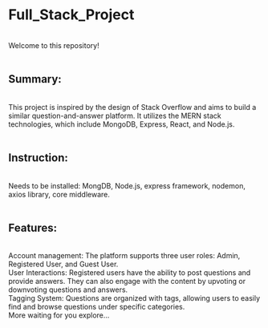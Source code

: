 # Full_Stack_Project
<br>Welcome to this repository!
<br>
<br>
## Summary:
<br>This project is inspired by the design of Stack Overflow and aims to build a similar question-and-answer platform. It utilizes the MERN stack technologies, which include MongoDB, Express, React, and Node.js.
<br>
<br>
## Instruction:
<br>Needs to be installed: MongDB, Node.js, express framework, nodemon, axios library, core middleware.
<br>
<br>
## Features:
<br>Account management: The platform supports three user roles: Admin, Registered User, and Guest User.
<br>User Interactions: Registered users have the ability to post questions and provide answers. They can also engage with the content by upvoting or downvoting questions and answers.
<br>Tagging System: Questions are organized with tags, allowing users to easily find and browse questions under specific categories.
<br>More waiting for you explore...
